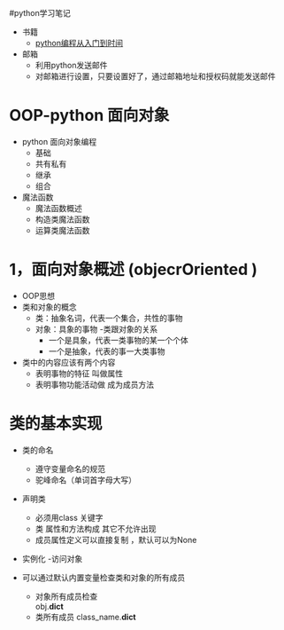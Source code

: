 #python学习笔记
- 书籍 
   - [python编程从入门到时间](https://wwww.llzg.com)
- 邮箱 
  - 利用python发送邮件
  - 对邮箱进行设置，只要设置好了，通过邮箱地址和授权码就能发送邮件
# OOP-python  面向对象
- python 面向对象编程
    - 基础
    - 共有私有
    - 继承
    - 组合
- 魔法函数
    - 魔法函数概述
    - 构造类魔法函数
    - 运算类魔法函数
# 1，面向对象概述 (objecrOriented )
- OOP思想
- 类和对象的概念
    - 类：抽象名词，代表一个集合，共性的事物
    - 对象：具象的事物
    -类跟对象的关系
        - 一个是具象，代表一类事物的某一个个体
        - 一个是抽象，代表的事一大类事物
 - 类中的内容应该有两个内容
    - 表明事物的特征 叫做属性
    - 表明事物功能活动做 成为成员方法
 # 类的基本实现
 - 类的命名
    - 遵守变量命名的规范
    - 驼峰命名（单词首字母大写）
 - 声明类
    - 必须用class 关键字
    - 类 属性和方法构成 其它不允许出现
    - 成员属性定义可以直接复制 ，默认可以为None
 - 实例化
 -访问对象
 
 - 可以通过默认内置变量检查类和对象的所有成员
   - 对象所有成员检查  
        obj.__dict__
   - 类所有成员 
        class_name.__dict__
